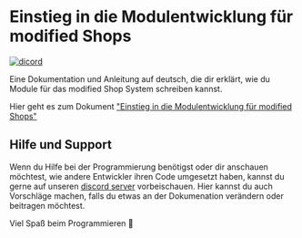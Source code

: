 # Einstieg in die Modulentwicklung für modified Shops

[![dicord](https://img.shields.io/discord/727190419158597683)](https://discord.gg/9NqwJqP)

Eine Dokumentation und Anleitung auf deutsch, die dir erklärt, wie du Module für das modified Shop System schreiben kannst.

Hier geht es zum Dokument ["Einstieg in die Modulentwicklung für modified Shops"](https://docs.module-loader.de)

## Hilfe und Support
Wenn du Hilfe bei der Programmierung benötigst oder dir anschauen möchtest, wie andere Entwickler ihren Code umgesetzt haben, kannst du gerne auf unseren [discord server](https://discord.gg/9NqwJqP) vorbeischauen. Hier kannst du auch Vorschläge machen, falls du etwas an der Dokumenation verändern oder beitragen möchtest.

Viel Spaß beim Programmieren 🥳
